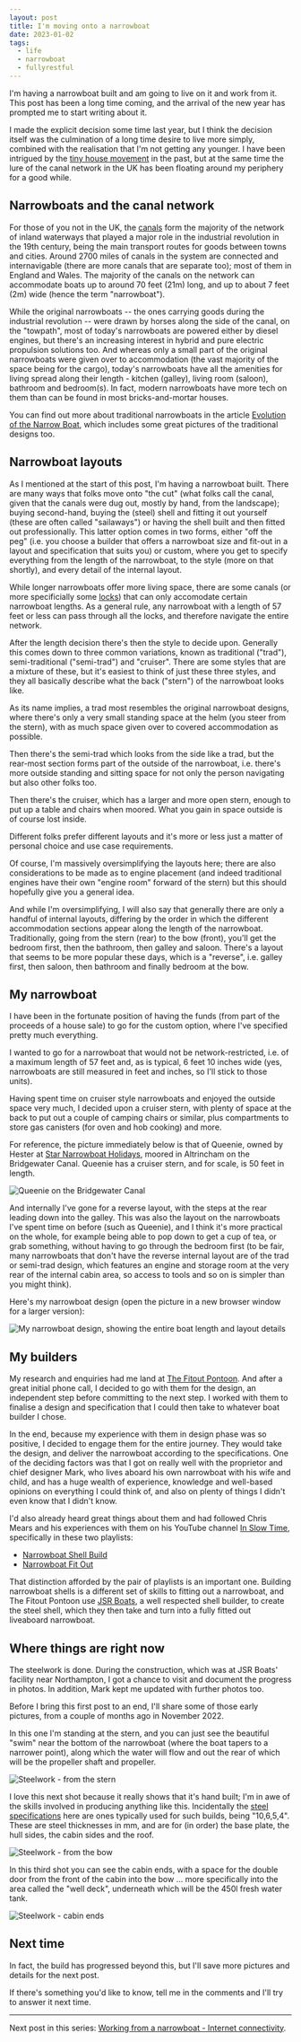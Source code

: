 ```yaml
---
layout: post
title: I'm moving onto a narrowboat
date: 2023-01-02
tags:
  - life
  - narrowboat
  - fullyrestful
---
```

I'm having a narrowboat built and am going to live on it and work from it. This post has been a long time coming, and the arrival of the new year has prompted me to start writing about it.

I made the explicit decision some time last year, but I think the decision itself was the culmination of a long time desire to live more simply, combined with the realisation that I'm not getting any younger. I have been intrigued by the [tiny house movement](https://en.wikipedia.org/wiki/Tiny-house_movement) in the past, but at the same time the lure of the canal network in the UK has been floating around my periphery for a good while. 

## Narrowboats and the canal network

For those of you not in the UK, the [canals](https://en.wikipedia.org/wiki/Canals_of_the_United_Kingdom) form the majority of the network of inland waterways that played a major role in the industrial revolution in the 19th century, being the main transport routes for goods between towns and cities. Around 2700 miles of canals in the system are connected and internavigable (there are more canals that are separate too); most of them in England and Wales. The majority of the canals on the network can accommodate boats up to around 70 feet (21m) long, and up to about 7 feet (2m) wide (hence the term "narrowboat"). 

While the original narrowboats -- the ones carrying goods during the industrial revolution -- were drawn by horses along the side of the canal, on the "towpath", most of today's narrowboats are powered either by diesel engines, but there's an increasing interest in hybrid and pure electric propulsion solutions too. And whereas only a small part of the original narrowboats were given over to accommodation (the vast majority of the space being for the cargo), today's narrowboats have all the amenities for living spread along their length - kitchen (galley), living room (saloon), bathroom and bedroom(s). In fact, modern narrowboats have more tech on them than can be found in most bricks-and-mortar houses. 

You can find out more about traditional narrowboats in the article [Evolution of the Narrow Boat](https://waterways.org.uk/about-us/news/the-evolution-of-the-narrow-boat), which includes some great pictures of the traditional designs too.

## Narrowboat layouts

As I mentioned at the start of this post, I'm having a narrowboat built. There are many ways that folks move onto "the cut" (what folks call the canal, given that the canals were dug out, mostly by hand, from the landscape); buying second-hand, buying the (steel) shell and fitting it out yourself (these are often called "sailaways") or having the shell built and then fitted out professionally. This latter option comes in two forms, either "off the peg" (i.e. you choose a builder that offers a narrowboat size and fit-out in a layout and specification that suits you) or custom, where you get to specify everything from the length of the narrowboat, to the style (more on that shortly), and every detail of the internal layout. 

While longer narrowboats offer more living space, there are some canals (or more specificially some [locks](https://canalrivertrust.org.uk/enjoy-the-waterways/boating/go-boating/a-guide-to-boating/different-types-of-locks)) that can only accomodate certain narrowboat lengths. As a general rule, any narrowboat with a length of 57 feet or less can pass through all the locks, and therefore navigate the entire network. 

After the length decision there's then the style to decide upon. Generally this comes down to three common variations, known as traditional ("trad"), semi-traditional ("semi-trad") and "cruiser". There are some styles that are a mixture of these, but it's easiest to think of just these three styles, and they all basically describe what the back ("stern") of the narrowboat looks like. 

As its name implies, a trad most resembles the original narrowboat designs, where there's only a very small standing space at the helm (you steer from the stern), with as much space given over to covered accommodation as possible. 

Then there's the semi-trad which looks from the side like a trad, but the rear-most section forms part of the outside of the narrowboat, i.e. there's more outside standing and sitting space for not only the person navigating but also other folks too.

Then there's the cruiser, which has a larger and more open stern, enough to put up a table and chairs when moored. What you gain in space outside is of course lost inside. 

Different folks prefer different layouts and it's more or less just a matter of personal choice and use case requirements. 

Of course, I'm massively oversimplifying the layouts here; there are also considerations to be made as to engine placement (and indeed traditional engines have their own "engine room" forward of the stern) but this should hopefully give you a general idea. 

And while I'm oversimplifying, I will also say that generally there are only a handful of internal layouts, differing by the order in which the different accommodation sections appear along the length of the narrowboat. Traditionally, going from the stern (rear) to the bow (front), you'll get the bedroom first, then the bathroom, then galley and saloon. There's a layout that seems to be more popular these days, which is a "reverse", i.e. galley first, then saloon, then bathroom and finally bedroom at the bow. 

## My narrowboat

I have been in the fortunate position of having the funds (from part of the proceeds of a house sale) to go for the custom option, where I've specified pretty much everything. 

I wanted to go for a narrowboat that would not be network-restricted, i.e. of a maximum length of 57 feet and, as is typical, 6 feet 10 inches wide (yes, narrowboats are still measured in feet and inches, so I'll stick to those units). 

Having spent time on cruiser style narrowboats and enjoyed the outside space very much, I decided upon a cruiser stern, with plenty of space at the back to put out a couple of camping chairs or similar, plus compartments to store gas canisters (for oven and hob cooking) and more. 

For reference, the picture immediately below is that of Queenie, owned by Hester at [Star Narrowboat Holidays](https://www.starnarrowboatholidays.co.uk/), moored in Altrincham on the Bridgewater Canal. Queenie has a cruiser stern, and for scale, is 50 feet in length.

![Queenie on the Bridgewater Canal](/images/2023/01/queenie.jpg)

And internally I've gone for a reverse layout, with the steps at the rear leading down into the galley. This was also the layout on the narrowboats I've spent time on before (such as Queenie), and I think it's more practical on the whole, for example being able to pop down to get a cup of tea, or grab something, without having to go through the bedroom first (to be fair, many narrowboats that don't have the reverse internal layout are of the trad or semi-trad design, which features an engine and storage room at the very rear of the internal cabin area, so access to tools and so on is simpler than you might think).

Here's my narrowboat design (open the picture in a new browser window for a larger version):

![My narrowboat design, showing the entire boat length and layout details](/images/2023/01/narrowboat-design.png)

## My builders

My research and enquiries had me land at [The Fitout Pontoon](https://www.thefitoutpontoon.co.uk/). And after a great initial phone call, I decided to go with them for the design, an independent step before committing to the next step. I worked with them to finalise a design and specification that I could then take to whatever boat builder I chose. 

In the end, because my experience with them in design phase was so positive, I decided to engage them for the entire journey. They would take the design, and deliver the narrowboat according to the specifications. One of the deciding factors was that I got on really well with the proprietor and chief designer Mark, who lives aboard his own narrowboat with his wife and child, and has a huge wealth of experience, knowledge and well-based opinions on everything I could think of, and also on plenty of things I didn't even know that I didn't know. 

I'd also already heard great things about them and had followed Chris Mears and his experiences with them on his YouTube channel [In Slow Time](https://www.youtube.com/@chrismears-inslowtime), specifically in these two playlists:

* [Narrowboat Shell Build](https://www.youtube.com/playlist?list=PLIbde5c3EVgCgS8jI0g4bdhH7VqHGpL4k)
* [Narrowboat Fit Out](https://www.youtube.com/playlist?list=PLIbde5c3EVgBdAMdzIyGRcfSaM3_v5ZzH)

That distinction afforded by the pair of playlists is an important one. Building narrowboat shells is a different set of skills to fitting out a narrowboat, and The Fitout Pontoon use [JSR Boats](http://www.jsrboats.co.uk/), a well respected shell builder, to create the steel shell, which they then take and turn into a fully fitted out liveaboard narrowboat. 

## Where things are right now

The steelwork is done. During the construction, which was at JSR Boats' facility near Northampton, I got a chance to visit and document the progress in photos. In addition, Mark kept me updated with further photos too.

Before I bring this first post to an end, I'll share some of those early pictures, from a couple of months ago in November 2022.

In this one I'm standing at the stern, and you can just see the beautiful "swim" near the bottom of the narrowboat (where the boat tapers to a narrower point), along which the water will flow and out the rear of which will be the propeller shaft and propeller. 

![Steelwork - from the stern](/images/2023/01/steel-1.jpg)

I love this next shot because it really shows that it's hand built; I'm in awe of the skills involved in producing anything like this. Incidentally the [steel specifications](https://www.thefitoutpontoon.co.uk/hull-integral-parts/steel-specification/) here are ones typically used for such builds, being "10,6,5,4". These are steel thicknesses in mm, and are for (in order) the base plate, the hull sides, the cabin sides and the roof. 

![Steelwork - from the bow](/images/2023/01/steel-2.jpg)

In this third shot you can see the cabin ends, with a space for the double door from the front of the cabin into the bow ... more specifically into the area called the "well deck", underneath which will be the 450l fresh water tank.

![Steelwork - cabin ends](/images/2023/01/steel-3.jpg)

## Next time

In fact, the build has progressed beyond this, but I'll save more pictures and details for the next post. 

If there's something you'd like to know, tell me in the comments and I'll try to answer it next time. 

---

Next post in this series: [Working from a narrowboat - Internet connectivity](/blog/posts/2023/01/09/working-from-a-narrowboat-internet-connectivity/).
